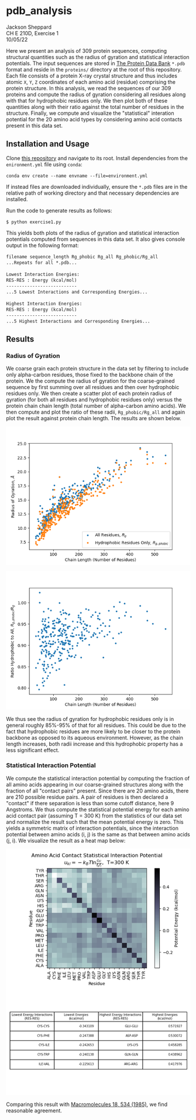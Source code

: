 # pdb_analysis

Jackson Sheppard\
CH E 210D, Exercise 1\
10/05/22

Here we present an analysis of 309 protein sequences, computing structural
quantities such as the radius of gyration and statistical interaction
potentials. The input sequences are stored in
[The Protein Data Bank](https://www.rcsb.org/) `*.pdb` format and reside in the
`proteins/` directory at the root of this repository. Each file consists of
a protein X-ray crystal structure and thus includes atomic `X`, `Y`, `Z`
coordinates of each amino acid (residue) comprising the protein structure. In
this analysis, we read the sequences of our 309 proteins and compute the
radius of gyration considering all residues along with that for hydrophobic
residues only. We then plot both of these quantities along with their ratio
against the total number of residues in the structure. Finally, we compute and
visualize the "statistical" interation potential for the 20 amino acid types
by considering amino acid contacts present in this data set.

## Installation and Usage
Clone [this repository](https://github.com/jsheppard95/pdb_analysis) and
navigate to its root. Install dependencies from the `enironment.yml` file
using `conda`:

```
conda env create --name envname --file=environment.yml
```

If instead files are downloaded individually, ensure the `*.pdb` files are in
the relative path of working directory and that necessary dependencies are
installed.

Run the code to generate results as follows:

```
$ python exercise1.py
```

This yields both plots of the radius of gyration and statistical interaction
potentials computed from sequences in this data set. It also gives
console output in the following format:

```
filename sequence_length Rg_phobic Rg_all Rg_phobic/Rg_all
...Repeats for all *.pdb...

Lowest Interaction Energies:
RES-RES : Energy (kcal/mol)
---------------------------
...5 Lowest Interactions and Corresponding Energies...

Highest Interaction Energies:
RES-RES : Energy (kcal/mol)
---------------------------
...5 Highest Interactions and Corresponding Energies...
```

## Results
### Radius of Gyration
We coarse grain each protein structure in the data set by filtering to include
only alpha-carbon residues, those fixed to the backbone chain of the protein.
We the compute the radius of gyration for the coarse-grained sequence by first
summing over all residues and then over hydrophobic residues only. We then
create a scatter plot of each protein radius of gyration (for both all
residues and hydrophobic residues only) versus the protein chain chain length
(total number of alpha-carbon amino acids). We then compute and plot the ratio
of these radii, `Rg_phobic/Rg_all` and again plot the result against protein
chain length. The results are shown below.

![Rg_length](output/Rg_length.png)

![Rg_ratio_length](output/Rg_ratio_length.png)

We thus see the radius of gyration for hydrophobic residues only is in general
roughly 85%-95% of that for all residues. This could be due to the fact that
hydrophobic residues are more likely to be closer to the protein backbone as
opposed to its aqueous environment. However, as the chain length increases,
both radii increase and this hydrophobic property has a less significant
effect.

### Statistical Interaction Potential
We compute the statistical interaction potential by computing the fraction of
all amino acids appearing in our coarse-grained structures along with the
fraction of all "contact pairs" present. Since there are 20 amino acids, there
are 210 possible residue pairs. A pair of residues is then declared a
"contact" if there separation is less than some cutoff distance, here 9
Angstroms. We thus compute the statistical potential energy for each amino
acid contact pair (assuming T = 300 K) from the statistics of our data set
and normalize the result such that the mean potential energy is zero. This
yields a symmetric matrix of interaction potentials, since the interaction
potential between amino acids (i, j) is the same as that between amino acids
(j, i). We visualize the result as a heat map below:

![contact_potential](output/contact_potential.png)

Comparing this result with
[Macromolecules 18, 534 (1985)](https://pubs.acs.org/doi/10.1021/ma00145a039),
we find reasonable agreement.